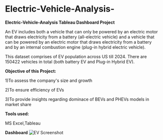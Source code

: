 # Electric-Vehicle-Analysis-
**Electric-Vehicle-Analysis Tableau Dashboard Project**

 An EV includes both a vehicle that can only be powered by an electric motor that draws electricity from a battery (all-electric vehicle) and a vehicle that can be powered by an electric motor that draws electricity from a battery and by an internal combustion engine (plug-in hybrid electric vehicle). 
 
 This dataset comprises of EV population across US till 2024. There are 150422 vehicles in total (both battery EV and Plug-in Hybrid EV).

**Objective of this Project:**

1)To assess the company's size and growth

2)To ensure efficiency of EVs

3)To provide insights regarding dominace of BEVs and PHEVs models in market share

**Tools used:**

MS Excel,Tableau

**Dashboard**
![EV Screenshot](https://github.com/user-attachments/assets/e69e25da-1865-4fd9-afaa-71292aed69ce)
